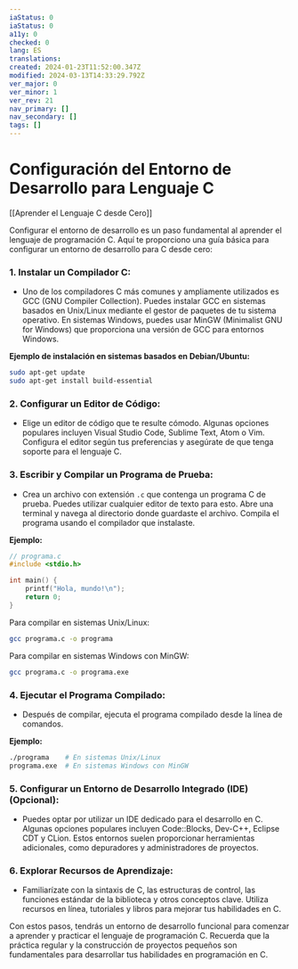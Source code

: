 ```yaml
---
iaStatus: 0
iaStatus: 0
a11y: 0
checked: 0
lang: ES
translations: 
created: 2024-01-23T11:52:00.347Z
modified: 2024-03-13T14:33:29.792Z
ver_major: 0
ver_minor: 1
ver_rev: 21
nav_primary: []
nav_secondary: []
tags: []
---
```

# Configuración del Entorno de Desarrollo para Lenguaje C

[[Aprender el Lenguaje C desde Cero]]

Configurar el entorno de desarrollo es un paso fundamental al aprender el lenguaje de programación C. Aquí te proporciono una guía básica para configurar un entorno de desarrollo para C desde cero:

### 1. **Instalar un Compilador C:**
   - Uno de los compiladores C más comunes y ampliamente utilizados es GCC (GNU Compiler Collection). Puedes instalar GCC en sistemas basados en Unix/Linux mediante el gestor de paquetes de tu sistema operativo. En sistemas Windows, puedes usar MinGW (Minimalist GNU for Windows) que proporciona una versión de GCC para entornos Windows.

   **Ejemplo de instalación en sistemas basados en Debian/Ubuntu:**
   ```bash
   sudo apt-get update
   sudo apt-get install build-essential
   ```

### 2. **Configurar un Editor de Código:**
   - Elige un editor de código que te resulte cómodo. Algunas opciones populares incluyen Visual Studio Code, Sublime Text, Atom o Vim. Configura el editor según tus preferencias y asegúrate de que tenga soporte para el lenguaje C.

### 3. **Escribir y Compilar un Programa de Prueba:**
   - Crea un archivo con extensión `.c` que contenga un programa C de prueba. Puedes utilizar cualquier editor de texto para esto. Abre una terminal y navega al directorio donde guardaste el archivo. Compila el programa usando el compilador que instalaste.

   **Ejemplo:**
   ```c
   // programa.c
   #include <stdio.h>

   int main() {
       printf("Hola, mundo!\n");
       return 0;
   }
   ```

   Para compilar en sistemas Unix/Linux:
   ```bash
   gcc programa.c -o programa
   ```

   Para compilar en sistemas Windows con MinGW:
   ```bash
   gcc programa.c -o programa.exe
   ```

### 4. **Ejecutar el Programa Compilado:**
   - Después de compilar, ejecuta el programa compilado desde la línea de comandos.

   **Ejemplo:**
   ```bash
   ./programa    # En sistemas Unix/Linux
   programa.exe  # En sistemas Windows con MinGW
   ```

### 5. **Configurar un Entorno de Desarrollo Integrado (IDE) (Opcional):**
   - Puedes optar por utilizar un IDE dedicado para el desarrollo en C. Algunas opciones populares incluyen Code::Blocks, Dev-C++, Eclipse CDT y CLion. Estos entornos suelen proporcionar herramientas adicionales, como depuradores y administradores de proyectos.

### 6. **Explorar Recursos de Aprendizaje:**
   - Familiarízate con la sintaxis de C, las estructuras de control, las funciones estándar de la biblioteca y otros conceptos clave. Utiliza recursos en línea, tutoriales y libros para mejorar tus habilidades en C.

Con estos pasos, tendrás un entorno de desarrollo funcional para comenzar a aprender y practicar el lenguaje de programación C. Recuerda que la práctica regular y la construcción de proyectos pequeños son fundamentales para desarrollar tus habilidades en programación en C.